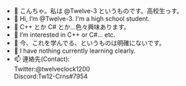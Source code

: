- 👋 こんちゃ。私は @Twelve-3 というものです。高校生っす。
- 👋 Hi, I’m @Twelve-3. I'm a high school student.
- 👀 C++ とか C# とか…色々興味あります。
- 👀 I’m interested in C++ or C#... etc.
- 🌱 今、これを学んでる、というものは明確にないです。
- 🌱 I have nothing currently learning clearly. 
- 📫 連絡先(Contact):  
Twitter:@twelveclock1200  
Discord:Tw12-Crns#7954


<!---
Twelve-3/Twelve-3 is a ✨ special ✨ repository because its `README.md` (this file) appears on your GitHub profile.
You can click the Preview link to take a look at your changes.
--->
